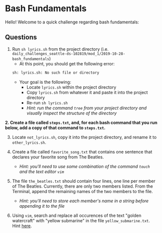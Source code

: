# Bash Fundamentals

Hello! Welcome to a quick challenge regarding bash fundamentals:

## Questions

1. Run `sh lyrics.sh` from the project directory (i.e. `daily_challenges_seattle-ds-102819/mod_1/2019-10-28-bash_fundamentals`)
     + At this point, you should get the following error: 
     ```bash
     sh: lyrics.sh: No such file or directory
     ```
     + Your goal is the following:
         + Locate `lyrics.sh` within the project directory
         + Copy `lyrics.sh` from whatever it and paste it into the project directory
         + Re-run `sh lyrics.sh`
         + _Hint: run the command `tree` from your project directory and visually inspect the structure of the directory_

**2. Create a file called `steps.txt`, and, for each bash command that you run below, add a copy of that command to `steps.txt`.**

3. Locate `not_lyrics.sh`, copy it into the project directory, and rename it to `other_lyrics.sh`.

4. Create a file called `favorite_song.txt` that contains one sentence that declares your favorite song from The Beatles.
    + _Hint: you'll need to use some combination of the command `touch` and the text editor `vim`_

5. The file `the_beatles.txt` should contain four lines, one line per member of The Beatles. Currently, there are only two members listed. From the Terminal, append the remaining names of the two members to the file.
    + _Hint: you'll need to store each member's name in a string before appending it to the file_

6. Using `vim`, search and replace all occurences of the text "golden watercraft" with "yellow submarine" in the file `yellow_submarine.txt`. Hint [here](https://vim.fandom.com/wiki/Search_and_replace).
